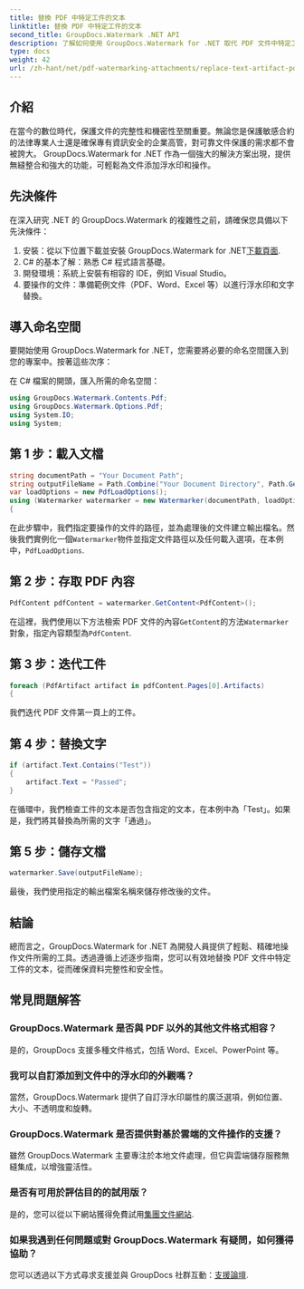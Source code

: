 ```yaml
---
title: 替換 PDF 中特定工件的文本
linktitle: 替換 PDF 中特定工件的文本
second_title: GroupDocs.Watermark .NET API
description: 了解如何使用 GroupDocs.Watermark for .NET 取代 PDF 文件中特定工件的文字。輕鬆增強文件的安全性和完整性。
type: docs
weight: 42
url: /zh-hant/net/pdf-watermarking-attachments/replace-text-artifact-pdf/
---
```

## 介紹
在當今的數位時代，保護文件的完整性和機密性至關重要。無論您是保護敏感合約的法律專業人士還是確保專有資訊安全的企業高管，對可靠文件保護的需求都不會被誇大。 GroupDocs.Watermark for .NET 作為一個強大的解決方案出現，提供無縫整合和強大的功能，可輕鬆為文件添加浮水印和操作。
## 先決條件
在深入研究 .NET 的 GroupDocs.Watermark 的複雜性之前，請確保您具備以下先決條件：
1. 安裝：從以下位置下載並安裝 GroupDocs.Watermark for .NET[下載頁面](https://releases.groupdocs.com/Watermark/net/).
2. C# 的基本了解：熟悉 C# 程式語言基礎。
3. 開發環境：系統上安裝有相容的 IDE，例如 Visual Studio。
4. 要操作的文件：準備範例文件（PDF、Word、Excel 等）以進行浮水印和文字替換。

## 導入命名空間
要開始使用 GroupDocs.Watermark for .NET，您需要將必要的命名空間匯入到您的專案中。按著這些次序：

在 C# 檔案的開頭，匯入所需的命名空間：
```csharp
using GroupDocs.Watermark.Contents.Pdf;
using GroupDocs.Watermark.Options.Pdf;
using System.IO;
using System;
```
## 第 1 步：載入文檔
```csharp
string documentPath = "Your Document Path";
string outputFileName = Path.Combine("Your Document Directory", Path.GetFileName(documentPath));
var loadOptions = new PdfLoadOptions();
using (Watermarker watermarker = new Watermarker(documentPath, loadOptions))
{
```
在此步驟中，我們指定要操作的文件的路徑，並為處理後的文件建立輸出檔名。然後我們實例化一個`Watermarker`物件並指定文件路徑以及任何載入選項，在本例中，`PdfLoadOptions`.
## 第 2 步：存取 PDF 內容
```csharp
PdfContent pdfContent = watermarker.GetContent<PdfContent>();
```
在這裡，我們使用以下方法檢索 PDF 文件的內容`GetContent`的方法`Watermarker`對象，指定內容類型為`PdfContent`.
## 第 3 步：迭代工件
```csharp
foreach (PdfArtifact artifact in pdfContent.Pages[0].Artifacts)
{
```
我們迭代 PDF 文件第一頁上的工件。
## 第 4 步：替換文字
```csharp
if (artifact.Text.Contains("Test"))
{
    artifact.Text = "Passed";
}
```
在循環中，我們檢查工件的文本是否包含指定的文本，在本例中為「Test」。如果是，我們將其替換為所需的文字「通過」。
## 第 5 步：儲存文檔
```csharp
watermarker.Save(outputFileName);
```
最後，我們使用指定的輸出檔案名稱來儲存修改後的文件。

## 結論
總而言之，GroupDocs.Watermark for .NET 為開發人員提供了輕鬆、精確地操作文件所需的工具。透過遵循上述逐步指南，您可以有效地替換 PDF 文件中特定工件的文本，從而確保資料完整性和安全性。
## 常見問題解答
### GroupDocs.Watermark 是否與 PDF 以外的其他文件格式相容？
是的，GroupDocs 支援多種文件格式，包括 Word、Excel、PowerPoint 等。
### 我可以自訂添加到文件中的浮水印的外觀嗎？
當然，GroupDocs.Watermark 提供了自訂浮水印屬性的廣泛選項，例如位置、大小、不透明度和旋轉。
### GroupDocs.Watermark 是否提供對基於雲端的文件操作的支援？
雖然 GroupDocs.Watermark 主要專注於本地文件處理，但它與雲端儲存服務無縫集成，以增強靈活性。
### 是否有可用於評估目的的試用版？
是的，您可以從以下網站獲得免費試用[集團文件網站](https://releases.groupdocs.com/).
### 如果我遇到任何問題或對 GroupDocs.Watermark 有疑問，如何獲得協助？
您可以透過以下方式尋求支援並與 GroupDocs 社群互動：[支援論壇](https://forum.groupdocs.com/c/watermark/19).